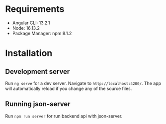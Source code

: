# Requirements

- Angular CLI: 13.2.1
- Node: 16.13.2
- Package Manager: npm 8.1.2

# Installation

## Development server

Run `ng serve` for a dev server. Navigate to `http://localhost:4200/`. The app will automatically reload if you change any of the source files.

## Running json-server
Run `npm run server` for run backend api with json-server.

